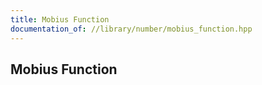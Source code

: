 ```yaml
---
title: Mobius Function
documentation_of: //library/number/mobius_function.hpp
---
```

## Mobius Function
